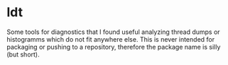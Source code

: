 ldt
===

Some tools for diagnostics that I found useful analyzing thread dumps or histogramms which do not fit anywhere else.
This is never intended for packaging or pushing to a repository, therefore the package name is silly (but short).
